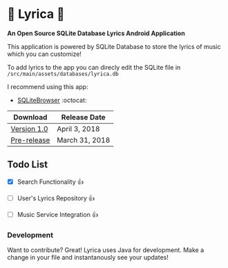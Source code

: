 # :rocket: Lyrica :rocket:
**An Open Source SQLite Database Lyrics Android Application**

This application is powered by SQLite Database to store the lyrics of music which you can customize!

To add lyrics to the app you can direcly edit the SQLite file in `/src/main/assets/databases/lyrica.db`


I recommend using this app:
  * [SQLiteBrowser](https://github.com/sqlitebrowser/sqlitebrowser) :octocat:
  
Download | Release Date
------------ | -------------
[Version 1.0](https://github.com/lfasmpao/Lyrica/releases/download/1.0/app-release-unsigned.apk) | April 3, 2018
[Pre-release](https://github.com/lfasmpao/Lyrica/releases/download/0.1/app-debug.apk) | March 31, 2018


Todo List
---------
  - [x] Search Functionality :+1:
  - [ ] User's Lyrics Repository :+1:
  - [ ] Music Service Integration :+1:


### Development
Want to contribute? Great!
Lyrica uses Java for development.
Make a change in your file and instantanously see your updates!
